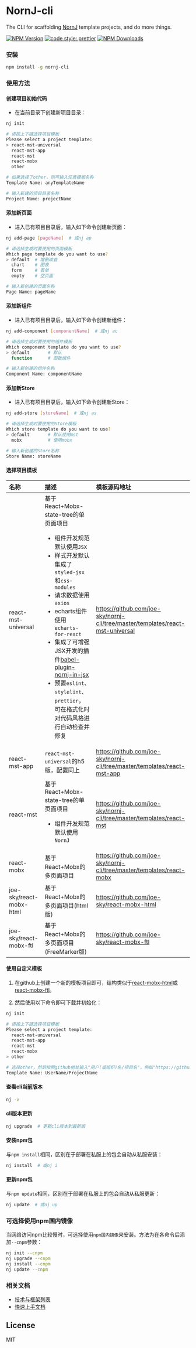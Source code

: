 # NornJ-cli

The CLI for scaffolding [NornJ](https://github.com/joe-sky/nornj) template projects, and do more things.

[![NPM Version][npm-image]][npm-url]
[![code style: prettier](https://img.shields.io/badge/code_style-prettier-ff69b4.svg?style=flat-square)](https://github.com/prettier/prettier)
[![NPM Downloads][downloads-image]][npm-url]

### 安装

```sh
npm install -g nornj-cli
```

### 使用方法

#### 创建项目初始代码

* 在当前目录下创建新项目目录：

```sh
nj init

# 请按上下键选择项目模板
Please select a project template:
> react-mst-universal
  react-mst-app
  react-mst
  react-mobx
  other

# 如果选择了other，则可输入任意模板名称
Template Name: anyTemplateName

# 输入新建的项目目录名称
Project Name: projectName
```

#### 添加新页面

* 进入已有项目目录后，输入如下命令创建新页面：

```sh
nj add-page [pageName]  # 或nj ap

# 请选择生成时要使用的页面模板
Which page template do you want to use?
> default  # 增删改查
  chart    # 图表
  form     # 表单
  empty    # 空页面

# 输入新创建的页面名称
Page Name: pageName
```

#### 添加新组件

* 进入已有项目目录后，输入如下命令创建新组件：

```sh
nj add-component [componentName]  # 或nj ac

# 请选择生成时要使用的组件模板
Which component template do you want to use?
> default       # 默认
  function      # 函数组件

# 输入新创建的组件名称
Component Name: componentName
```
<!--higher-order  # 高阶组件-->

#### 添加新Store

* 进入已有项目目录后，输入如下命令创建新Store：

```sh
nj add-store [storeName]  # 或nj as

# 请选择生成时要使用的Store模板
Which store template do you want to use?
> default       # 默认使用mst
  mobx          # 使用mobx

# 输入新创建的Store名称
Store Name: storeName
```

#### 选择项目模板

| 名称           | 描述                      | 模板源码地址                |
|:---------------|:-------------------------|:--------------------------|
| react-mst-universal      | 基于React+Mobx-state-tree的单页面项目<br><ul><li>组件开发规范默认使用`JSX`</li><li>样式开发默认集成了`styled-jsx`和`css-modules`</li><li>请求数据使用`axios`</li><li>echarts组件使用`echarts-for-react`</li><li>集成了可增强JSX开发的插件[babel-plugin-nornj-in-jsx](https://github.com/joe-sky/nornj/blob/master/packages/babel-plugin-nornj-in-jsx/README.md)</li><li>预置`eslint`、`stylelint`、`prettier`，可在格式化时对代码风格进行自动检查并修复</li></ul> | https://github.com/joe-sky/nornj-cli/tree/master/templates/react-mst-universal |
| react-mst-app      | `react-mst-universal`的h5版，配置同上 | https://github.com/joe-sky/nornj-cli/tree/master/templates/react-mst-app |
| react-mst      | 基于React+Mobx-state-tree的单页面项目<br><ul><li>组件开发规范默认使用`NornJ`</li></ul> | https://github.com/joe-sky/nornj-cli/tree/master/templates/react-mst |
| react-mobx     | 基于React+Mobx的多页面项目 | https://github.com/joe-sky/nornj-cli/tree/master/templates/react-mobx |
| joe-sky/react-mobx-html     | 基于React+Mobx的多页面项目(html版) | https://github.com/joe-sky/react-mobx-html |
| joe-sky/react-mobx-ftl     | 基于React+Mobx的多页面项目(FreeMarker版) | https://github.com/joe-sky/react-mobx-ftl |

#### 使用自定义模板

1. 在github上创建一个新的模板项目即可，结构类似于[react-mobx-html](https://github.com/joe-sky/react-mobx-html)或[react-mobx-ftl](https://github.com/joe-sky/react-mobx-ftl)。

2. 然后使用以下命令即可下载并初始化：

```sh
nj init

# 请按上下键选择项目模板
Please select a project template:
  react-mst-universal
  react-mst-app
  react-mst
  react-mobx
> other

# 选择other，然后按照github地址输入"用户(或组织)名/项目名"，例如"https://github.com/joe-sky/react-mobx-html"中的"joe-sky/react-mobx-htm"
Template Name: UserName/ProjectName
```

#### 查看cli当前版本

```sh
nj -v
```

#### cli版本更新

```sh
nj upgrade  # 更新cli版本到最新版
```

#### 安装npm包

与`npm install`相同，区别在于部署在私服上的包会自动从私服安装：

```sh
nj install  # 或nj i
```

#### 更新npm包

与`npm update`相同，区别在于部署在私服上的包会自动从私服更新：

```sh
nj update  # 或nj up
```

### 可选择使用npm国内镜像

当网络访问npm比较慢时，可选择使用`npm国内镜像`来安装。方法为在各命令后添加`--cnpm`参数：

```sh
nj init --cnpm
nj upgrade --cnpm
nj install --cnpm
nj update --cnpm
```

### 相关文档

* [技术与框架列表](https://github.com/joe-sky/nornj-cli/blob/master/docs/learningGuide.md)
* [快速上手文档](https://github.com/joe-sky/nornj-cli/blob/master/docs/guides/overview.md)

## License

MIT

[npm-image]: https://img.shields.io/npm/v/nornj-cli.svg
[downloads-image]: https://img.shields.io/npm/dm/nornj-cli.svg
[npm-url]: https://www.npmjs.org/package/nornj-cli